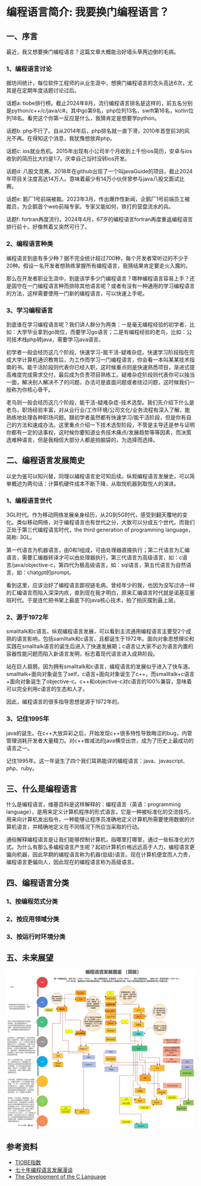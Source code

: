# 编程语言简介: 我要换门编程语言？

## 一、序言

最近，我又想要换门编程语言？这篇文章大概能治好墙头草两边倒的毛病。

### 1、编程语言讨论

据坊间统计，每位软件工程师的从业生涯中，想换门编程语言的念头高达6次，尤其是在定期年度话题讨论过后。

话题a: tiobe排行榜。截止2024年8月，流行编程语言排名是这样的，前五名分别是python/c++/c/java/c#。其中go第9名，php位列13名，swift第16名，kotlin位列18名。看完这个你第一反应是什么，我猜肯定是想要学python。

话题b: php不行了。自从2014年后，php排名就一直下滑，2010年首登前3的风光不再。在得知这个消息，我犹豫想放弃php。

话题c: ios就业危机。2015年出现有小公司半个月收到上千份ios简历，安卓与ios收到的简历比大约是1:7。庆幸自己当时没转ios开发。

话题d: 八股文竞赛。2018年在github出现了一个叫javaGuide的项目，截止2024年项目关注度高达14万人。意味着最少有14万小伙伴曾参与java八股文面试比赛。

话题e: 鹅厂1号前端被裁。2023年3月，传出爆炸性新闻，企鹅厂1号前端员工被裁员，为企鹅首个web前端专家。专家又能如何，铁打的营盘流水的兵。

话题f: fortran再度流行。2024年4月，67岁的编程语言fortran再度重返编程语言排行前十。好像熬着又突然可行了。

### 2、编程语言种类

编程语言到底有多少种？据不完全统计超过700种，每个开发者常听过的不少于20种。假设一名开发者想熟练掌握所有编程语言，我猜结果肯定要走火入魔的。

那么在开发者职业生涯中，到底该学多少门编程语言？哪种编程语言容易上手？还是固守在一门编程语言种而排除其他语言呢？或者有没有一种通用的学习编程语言的方法，这样需要使用一门新的编程语言，可以快速上手呢。

### 3、学习编程语言

到底谁在学习编程语言呢？我们讲人群分为两类：一是毫无编程经验的初学者，比如：大学毕业拿到go岗位，而要学习go语言；二是有编程经验的老鸟，比如：公司技术栈php转java，需要学习java语言。

初学者一般会经历这几个阶段，快速学习-能干活-疑难杂症。快速学习阶段指在完成大学计算机通识教育后，为工作而学习一门编程语言，你会看一本叫某某技术指南的书。能干活阶段则代表你已经入职，这时候重点则是快速熟悉项目，渐进式提高难度完成需求交付，最后成为负责项目熟练工。疑难杂症阶段则代表你可以独当一面，解决别人解决不了的问题，办法可是直面问题或者绕过问题，这时候我们一般称为你核心骨干。

老鸟则一般会经历这几个阶段，能干活-疑难杂症-技术选型。我们先介绍下什么是老鸟，职场经验丰富，对从业行业/工作环境/公司文化/业务流程有深入了解，能熟练地处理各种职场问题。跟初学者虽然都有快速学习/能干活阶段，但是你有自己的方法和速成办法。这里重点介绍一下技术选型阶段，不管是主导还是参与证明你都有一定的话事权，这时候你要知道业务技术痛点/发展趋势等等因素，而决策选难种语言，但是我相信大部分人都是拍脑袋的，为选择而选择。

## 二、编程语言发展简史

以史为鉴可以知兴替，同理以编程语言史可知后续。纵观编程语言发展史，可以简单概述为两句话：计算机硬件成本不断下降，从取悦机器到取悦人的演进。

### 1、编程语言世代

3GL时代。作为移动网络发展亲身经历，从2G到5G时代，感受到翻天覆地的变化。类似移动网络，对于编程语言也有世代之分，大致可以分成五个世代。而我们正处于第三代编程语言时代，the third generation of programming language，简称: 3GL。

第一代语言为机器语言，由0和1组成，可由处理器直接执行；第二代语言为汇编语言，需要汇编器转译才可以由处理器执行，第三代语言为高级语言，如：c语言/java/objective-c，第四代为极高级语言，如：sql语言，第五代语言为自然语言，如：chatgpt的prompt。

看到这里，应该治好了编程语言鄙视链毛病。曾经年少的我，也因为没写过诗一样的汇编语言而陷入深深内疚，直到现在我才明白，原来汇编语言时代就是诺基亚塞班时代。于是连忙把书架上最底下的java核心技术，拍了拍灰摆到最上层。

### 2、源于1972年

smalltalk和c语言。纵观编程语言发展，可以看到主流通用编程语言主要受2个成熟的语言影响，包括samlltalk和c语言，且都诞生于1972年。面向对象思想理论和实践在smalltalk语言的诞生后进入了快速发展期；c语言让大家不必为语言内置的容器性能问题而陷入新语言发明，标志着现代语言进入成熟阶段。

站在巨人肩膀。因为拥有smalltalk和c语言，编程语言的发展似乎进入了快车道。smalltalk+面向对象诞生了self，c语言+面向对象诞生了c++，而smalltalk+c语言+面向对象诞生了objective-c。c++和objective-c对c语言的100%兼容，意味着可以完全利用c语言的生态和人才。

因此，编程语言的很多指导思想是源于1972年的。

### 3、记住1995年

java的诞生。在c++大放异彩之后，开始发现c++很多特性导致晦涩的bug，内管管理消耗开发者大量精力。对c++做减法的java横空出世，成为了历史上最成功的语言之一。

记住1995年。这一年诞生了四个我们耳熟能详的编程语言：java、javascript、php、ruby。

## 三、什么是编程语言

什么是编程语言，维基百科是这样解释的：编程语言（英语：programming language），是用来定义计算机程序的形式语言。它是一种被标准化的交流技巧，用来向计算机发出指令，一种能够让程序员准确地定义计算机所需要使用数据的计算机语言，并精确地定义在不同情况下所应当采取的行动。

通俗解释编程语言是让我们能够控制计算机，指哪里打哪里，通过一些标准化的方式。为什么有那么多编程语言产生呢？起初计算机价格远远高于人力，编程语言更偏向机器，因此早期的编程语言称为机器(低级)语言。现在计算机便宜而人力贵，编程语言更偏向人，因此现在的编程语言称为高级语言。

## 四、编程语言分类

### 1、按编程范式分类

### 2、按应用领域分类

### 3、按运行时环境分类

## 五、未来展望

![编程语言发展图鉴](./assets/编程语言简介-编程语言发展图鉴.png)

## 参考资料
- [TIOBE指数](https://www.tiobe.com/tiobe-index/)
- [七十年编程语言发展漫谈](https://mp.weixin.qq.com/s/j1uIcYeq1nDjZSMCDti2Cg)
- [The Development of the C Language](https://www.bell-labs.com/usr/dmr/www/chist.html)